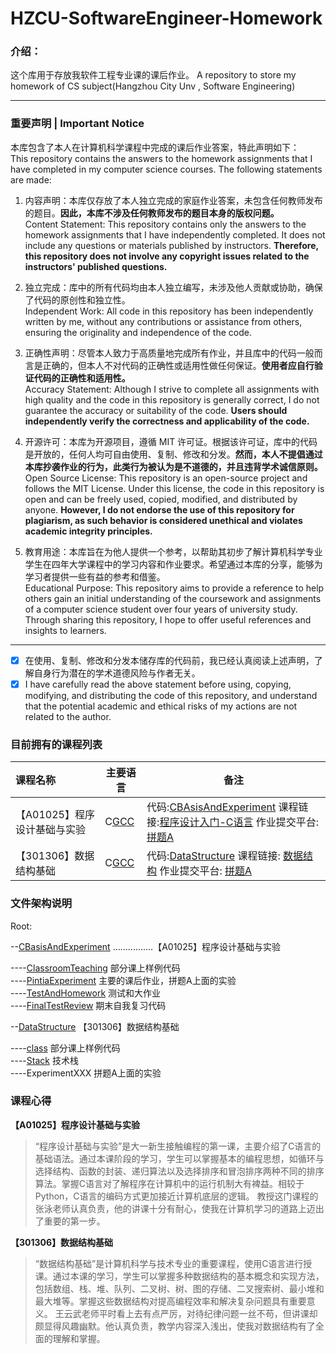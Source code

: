 # HZCU-SoftwareEngineer-Homework

### 介绍：

这个库用于存放我软件工程专业课的课后作业。
A repository to store my homework of CS subject(Hangzhou City Unv , Software Engineering)

---

### 重要声明 | Important Notice

本库包含了本人在计算机科学课程中完成的课后作业答案，特此声明如下：  
This repository contains the answers to the homework assignments that I have completed in my computer science courses. The following statements are made:  

1. 内容声明：本库仅存放了本人独立完成的家庭作业答案，未包含任何教师发布的题目。**因此，本库不涉及任何教师发布的题目本身的版权问题。**  
Content Statement: This repository contains only the answers to the homework assignments that I have independently completed. It does not include any questions or materials published by instructors. **Therefore, this repository does not involve any copyright issues related to the instructors' published questions.**  

2. 独立完成：库中的所有代码均由本人独立编写，未涉及他人贡献或协助，确保了代码的原创性和独立性。  
Independent Work: All code in this repository has been independently written by me, without any contributions or assistance from others, ensuring the originality and independence of the code.  

3. 正确性声明：尽管本人致力于高质量地完成所有作业，并且库中的代码一般而言是正确的，但本人不对代码的正确性或适用性做任何保证。**使用者应自行验证代码的正确性和适用性。**  
Accuracy Statement: Although I strive to complete all assignments with high quality and the code in this repository is generally correct, I do not guarantee the accuracy or suitability of the code. **Users should independently verify the correctness and applicability of the code.**  

4. 开源许可：本库为开源项目，遵循 MIT 许可证。根据该许可证，库中的代码是开放的，任何人均可自由使用、复制、修改和分发。**然而，本人不提倡通过本库抄袭作业的行为，此类行为被认为是不道德的，并且违背学术诚信原则。**  
Open Source License: This repository is an open-source project and follows the MIT License. Under this license, the code in this repository is open and can be freely used, copied, modified, and distributed by anyone. **However, I do not endorse the use of this repository for plagiarism, as such behavior is considered unethical and violates academic integrity principles.**  

5. 教育用途：本库旨在为他人提供一个参考，以帮助其初步了解计算机科学专业学生在四年大学课程中的学习内容和作业要求。希望通过本库的分享，能够为学习者提供一些有益的参考和借鉴。  
Educational Purpose: This repository aims to provide a reference to help others gain an initial understanding of the coursework and assignments of a computer science student over four years of university study. Through sharing this repository, I hope to offer useful references and insights to learners.  

---
- [x] 在使用、复制、修改和分发本储存库的代码前，我已经认真阅读上述声明，了解自身行为潜在的学术道德风险与作者无关。  
- [x] I have carefully read the above statement before using, copying, modifying, and distributing the code of this repository, and understand that the potential academic and ethical risks of my actions are not related to the author.

### 目前拥有的课程列表

| 课程名称                     | 主要语言                  | 备注                                                                                                                                                            |
| :--------------------------- | ------------------------- | --------------------------------------------------------------------------------------------------------------------------------------------------------------- |
| 【A01025】程序设计基础与实验 | C[GCC](https://gcc.gnu.org/) | 代码:[CBAsisAndExperiment](./CBasisAndExperiment/) 课程链接:[程序设计入门-C语言](https://www.icourse163.org/course/ZJU-199001) 作业提交平台: [拼题A](https://pintia.cn/) |
| 【301306】数据结构基础       | C[GCC](https://gcc.gnu.org/) | 代码:[DataStructure](./DataStructure/) 课程链接: [数据结构](https://www.icourse163.org/course/ZJU-93001) 作业提交平台: [拼题A](https://pintia.cn/)                      |

### 文件架构说明

Root:

--[CBasisAndExperiment](./CBasisAndExperiment/) ................【A01025】程序设计基础与实验  

----[ClassroomTeaching](./CBasisAndExperiment/ClassroomTeaching/) 部分课上样例代码  
----[PintiaExperiment](./CBasisAndExperiment/PintiaExperiment/) 主要的课后作业，拼题A上面的实验  
----[TestAndHomework](./CBasisAndExperiment/TestAndHomework/) 测试和大作业  
----[FinalTestReview](./CBasisAndExperiment/FinalTestReview/) 期末自我复习代码  

--[DataStructure](./DataStructure/) 【301306】数据结构基础    

----[class](./DataStructure/class/) 部分课上样例代码    
----[Stack](./DataStructure/Stack/) 技术栈    
----ExperimentXXX 拼题A上面的实验  

### 课程心得

**【A01025】程序设计基础与实验**

> “程序设计基础与实验”是大一新生接触编程的第一课，主要介绍了C语言的基础语法。通过本课阶段的学习，学生可以掌握基本的编程思想，如循环与选择结构、函数的封装、递归算法以及选择排序和冒泡排序两种不同的排序算法。掌握C语言对了解程序在计算机中的运行机制大有裨益。相较于Python，C语言的编码方式更加接近计算机底层的逻辑。
> 教授这门课程的张泳老师认真负责，他的讲课十分有耐心，使我在计算机学习的道路上迈出了重要的第一步。

**【301306】数据结构基础**

> “数据结构基础”是计算机科学与技术专业的重要课程，使用C语言进行授课。通过本课的学习，学生可以掌握多种数据结构的基本概念和实现方法，包括数组、栈、堆、队列、二叉树、树、图的存储、二叉搜索树、最小堆和最大堆等。掌握这些数据结构对提高编程效率和解决复杂问题具有重要意义。
> 王云武老师平时看上去有点严厉，对待纪律问题一丝不苟，但讲课却颇显得风趣幽默。他认真负责，教学内容深入浅出，使我对数据结构有了全面的理解和掌握。
